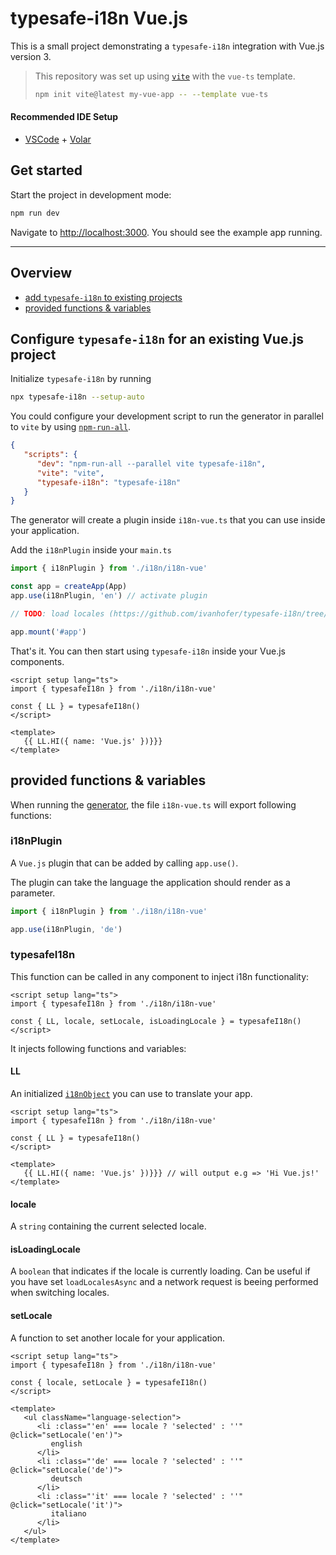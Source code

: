 # typesafe-i18n Vue.js

This is a small project demonstrating a `typesafe-i18n` integration with Vue.js version 3.

>This repository was set up using [`vite`](https://vitejs.dev) with the `vue-ts` template.
>```bash
> npm init vite@latest my-vue-app -- --template vue-ts
>```

#### Recommended IDE Setup

- [VSCode](https://code.visualstudio.com/) + [Volar](https://marketplace.visualstudio.com/items?itemName=johnsoncodehk.volar)


## Get started

Start the project in development mode:

```bash
npm run dev
```

Navigate to [http://localhost:3000](http://localhost:3000). You should see the example app running.

---

## Overview
 - [add `typesafe-i18n` to existing projects](#configure-typesafe-i18n-for-an-existing-vuejs-project)
 - [provided functions & variables](#provided-functions--variables)


<!-- ------------------------------------------------------------------------------------------ -->
<!-- ------------------------------------------------------------------------------------------ -->
<!-- ------------------------------------------------------------------------------------------ -->

## Configure `typesafe-i18n` for an existing Vue.js project

Initialize `typesafe-i18n` by running

```bash
npx typesafe-i18n --setup-auto
```

You could configure your development script to run the generator in parallel to `vite` by using [`npm-run-all`](https://github.com/mysticatea/npm-run-all).

```json
{
   "scripts": {
      "dev": "npm-run-all --parallel vite typesafe-i18n",
      "vite": "vite",
      "typesafe-i18n": "typesafe-i18n"
   }
}
```

The generator will create a plugin inside `i18n-vue.ts` that you can use inside your application.

Add the `i18nPlugin` inside your `main.ts`

```ts
import { i18nPlugin } from './i18n/i18n-vue'

const app = createApp(App)
app.use(i18nPlugin, 'en') // activate plugin

// TODO: load locales (https://github.com/ivanhofer/typesafe-i18n/tree/main/packages/generator#loading-locales)

app.mount('#app')
```

That's it. You can then start using `typesafe-i18n` inside your Vue.js components.

```vue
<script setup lang="ts">
import { typesafeI18n } from './i18n/i18n-vue'

const { LL } = typesafeI18n()
</script>

<template>
   {{ LL.HI({ name: 'Vue.js' })}}}
</template>
```


<!-- ------------------------------------------------------------------------------------------ -->
<!-- ------------------------------------------------------------------------------------------ -->
<!-- ------------------------------------------------------------------------------------------ -->

## provided functions & variables

When running the [generator](https://github.com/ivanhofer/typesafe-i18n/tree/main/packages/generator#generator), the file `i18n-vue.ts` will export following functions:

### i18nPlugin

A `Vue.js` plugin that can be added by calling `app.use()`.

The plugin can take the language the application should render as a parameter.

```ts
import { i18nPlugin } from './i18n/i18n-vue'

app.use(i18nPlugin, 'de')
```

### typesafeI18n

This function can be called in any component to inject i18n functionality:

```vue
<script setup lang="ts">
import { typesafeI18n } from './i18n/i18n-vue'

const { LL, locale, setLocale, isLoadingLocale } = typesafeI18n()
</script>
```

It injects following functions and variables:


#### LL

An initialized [`i18nObject`](https://github.com/ivanhofer/typesafe-i18n/tree/main/packages/runtime#i18nObject) you can use to translate your app.

```vue
<script setup lang="ts">
import { typesafeI18n } from './i18n/i18n-vue'

const { LL } = typesafeI18n()
</script>

<template>
   {{ LL.HI({ name: 'Vue.js' })}}} // will output e.g => 'Hi Vue.js!'
</template>
```

#### locale

A `string` containing the current selected locale.

#### isLoadingLocale

A `boolean` that indicates if the locale is currently loading. Can be useful if you have set `loadLocalesAsync` and a network request is beeing performed when switching locales.

#### setLocale

A function to set another locale for your application.

```vue
<script setup lang="ts">
import { typesafeI18n } from './i18n/i18n-vue'

const { locale, setLocale } = typesafeI18n()
</script>

<template>
   <ul className="language-selection">
      <li :class="'en' === locale ? 'selected' : ''" @click="setLocale('en')">
         english
      </li>
      <li :class="'de' === locale ? 'selected' : ''" @click="setLocale('de')">
         deutsch
      </li>
      <li :class="'it' === locale ? 'selected' : ''" @click="setLocale('it')">
         italiano
      </li>
   </ul>
</template>
```
